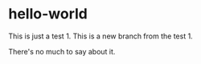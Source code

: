 # hello-world
This is just a test 1.
This is a new branch from the test 1. 

There's no much to say about it.
